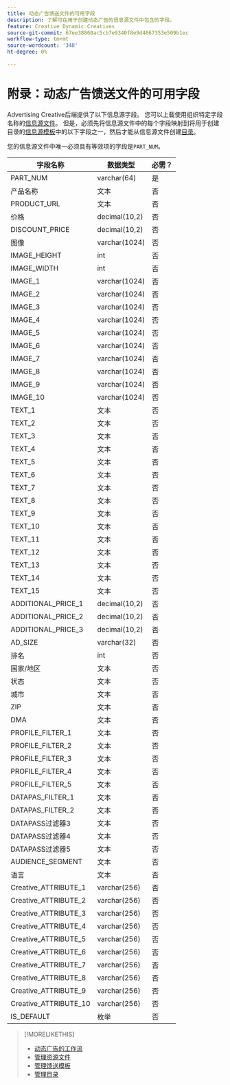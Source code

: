 ```yaml
---
title: 动态广告馈送文件的可用字段
description: 了解可在用于创建动态广告的信息源文件中包含的字段。
feature: Creative Dynamic Creatives
source-git-commit: 67ee38860ac5cb7e9340f8e9d4667353e509b1ec
workflow-type: tm+mt
source-wordcount: '348'
ht-degree: 0%

---
```


# 附录：动态广告馈送文件的可用字段

Advertising Creative后端提供了以下信息源字段。 您可以上载使用组织特定字段名称的[信息源文件](/help/creative/feeds/asset-manage.md)。 但是，必须先将信息源文件中的每个字段映射到将用于创建目录的[信息源模板](/help/creative/feeds/catalog-manage.md)中的以下字段之一，然后才能从信息源文件创建[目录](/help/creative/feeds/feed-template-manage.md)。

您的信息源文件中唯一必须具有等效项的字段是`PART_NUM`。

<!-- Questions:

What are these?
Rank
PROFILE_FILTER fields



Do geo fields need be populated as follows:
Country: 2 Letter country code (example: US)
State: state code_2 letter country code (example: CA_US)
City: City name_State code_2 letter country code (example: San Jose_CA_US)
DMA: DMA _2 letter country code (example: 201_US)
Zipcode: Zip code_2 letter country code (example: 94086_US)


TRUE?   GEO fields(Country/State/City/DMA/Zip), UT fields (UT1/UT2/UT3/UT4/UT5) [do we have an equivalent now?], Filtering fields(F1/F2/F3/F4/F5) can have comma separated values. We can have upto 2K characters.

TRUE FOR CSV AND TSV? character encoding on text format files should be UTF-8 -- If yes, then add that with feed file requirements.

-->

| 字段名称 | 数据类型 | 必需？ |
|------------|-----------|-----------|
| PART_NUM | varchar(64) | 是 |
| 产品名称 | 文本 | 否 |
| PRODUCT_URL | 文本 | 否 |
| 价格 | decimal(10,2) | 否 |
| DISCOUNT_PRICE | decimal(10,2) | 否 |
| 图像 | varchar(1024) | 否 |
| IMAGE_HEIGHT | int | 否 |
| IMAGE_WIDTH | int | 否 |
| IMAGE_1 | varchar(1024) | 否 |
| IMAGE_2 | varchar(1024) | 否 |
| IMAGE_3 | varchar(1024) | 否 |
| IMAGE_4 | varchar(1024) | 否 |
| IMAGE_5 | varchar(1024) | 否 |
| IMAGE_6 | varchar(1024) | 否 |
| IMAGE_7 | varchar(1024) | 否 |
| IMAGE_8 | varchar(1024) | 否 |
| IMAGE_9 | varchar(1024) | 否 |
| IMAGE_10 | varchar(1024) | 否 |
| TEXT_1 | 文本 | 否 |
| TEXT_2 | 文本 | 否 |
| TEXT_3 | 文本 | 否 |
| TEXT_4 | 文本 | 否 |
| TEXT_5 | 文本 | 否 |
| TEXT_6 | 文本 | 否 |
| TEXT_7 | 文本 | 否 |
| TEXT_8 | 文本 | 否 |
| TEXT_9 | 文本 | 否 |
| TEXT_10 | 文本 | 否 |
| TEXT_11 | 文本 | 否 |
| TEXT_12 | 文本 | 否 |
| TEXT_13 | 文本 | 否 |
| TEXT_14 | 文本 | 否 |
| TEXT_15 | 文本 | 否 |
| ADDITIONAL_PRICE_1 | decimal(10,2) | 否 |
| ADDITIONAL_PRICE_2 | decimal(10,2) | 否 |
| ADDITIONAL_PRICE_3 | decimal(10,2) | 否 |
| AD_SIZE | varchar(32) | 否 |
| 排名 | int | 否 |
| 国家/地区 | 文本 | 否 |
| 状态 | 文本 | 否 |
| 城市 | 文本 | 否 |
| ZIP | 文本 | 否 |
| DMA | 文本 | 否 |
| PROFILE_FILTER_1 | 文本 | 否 |
| PROFILE_FILTER_2 | 文本 | 否 |
| PROFILE_FILTER_3 | 文本 | 否 |
| PROFILE_FILTER_4 | 文本 | 否 |
| PROFILE_FILTER_5 | 文本 | 否 |
| DATAPAS_FILTER_1 | 文本 | 否 |
| DATAPAS_FILTER_2 | 文本 | 否 |
| DATAPASS过滤器3 | 文本 | 否 |
| DATAPASS过滤器4 | 文本 | 否 |
| DATAPASS过滤器5 | 文本 | 否 |
| AUDIENCE_SEGMENT | 文本 | 否 |
| 语言 | 文本 | 否 |
| Creative_ATTRIBUTE_1 | varchar(256) | 否 |
| Creative_ATTRIBUTE_2 | varchar(256) | 否 |
| Creative_ATTRIBUTE_3 | varchar(256) | 否 |
| Creative_ATTRIBUTE_4 | varchar(256) | 否 |
| Creative_ATTRIBUTE_5 | varchar(256) | 否 |
| Creative_ATTRIBUTE_6 | varchar(256) | 否 |
| Creative_ATTRIBUTE_7 | varchar(256) | 否 |
| Creative_ATTRIBUTE_8 | varchar(256) | 否 |
| Creative_ATTRIBUTE_9 | varchar(256) | 否 |
| Creative_ATTRIBUTE_10 | varchar(256) | 否 |
| IS_DEFAULT | 枚举 | 否 |

>[!MORELIKETHIS]
>
>* [动态广告的工作流](/help/creative/introduction/workflow-dynamic-ads.md)
>* [管理资源文件](/help/creative/feeds/asset-manage.md)
>* [管理馈送模板](/help/creative/feeds/feed-template-manage.md)
>* [管理目录](/help/creative/feeds/catalog-manage.md)
